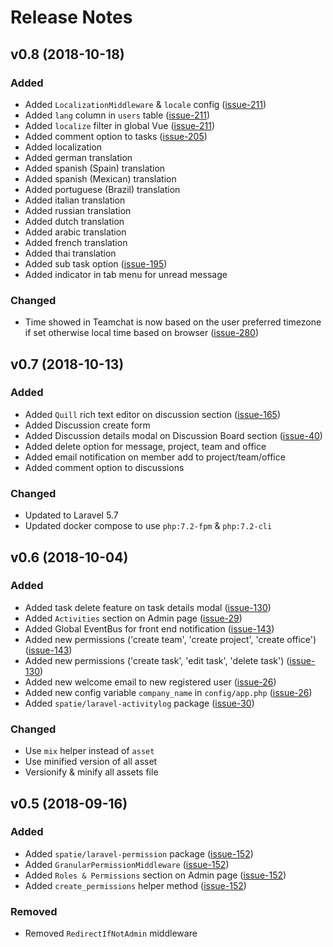 # Release Notes

## v0.8 (2018-10-18)

### Added

- Added `LocalizationMiddleware` & `locale` config ([issue-211](https://github.com/iluminar/goodwork/issues/211))
- Added `lang` column in `users` table ([issue-211](https://github.com/iluminar/goodwork/issues/211))
- Added `localize` filter in global Vue ([issue-211](https://github.com/iluminar/goodwork/issues/211))
- Added comment option to tasks ([issue-205](https://github.com/iluminar/goodwork/issues/205))
- Added localization
- Added german translation
- Added spanish (Spain) translation
- Added spanish (Mexican) translation
- Added portuguese (Brazil) translation
- Added italian translation
- Added russian translation
- Added dutch translation
- Added arabic translation
- Added french translation
- Added thai translation
- Added sub task option ([issue-195](https://github.com/iluminar/goodwork/issues/195))
- Added indicator in tab menu for unread message

### Changed

- Time showed in Teamchat is now based on the user preferred timezone if set otherwise local time based on browser ([issue-280](https://github.com/iluminar/goodwork/issues/280))


## v0.7 (2018-10-13)

### Added

- Added `Quill` rich text editor on discussion section ([issue-165](https://github.com/iluminar/goodwork/issues/165))
- Added Discussion create form
- Added Discussion details modal on Discussion Board section ([issue-40](https://github.com/iluminar/goodwork/issues/40))
- Added delete option for message, project, team and office
- Added email notification on member add to project/team/office
- Added comment option to discussions

### Changed

- Updated to Laravel 5.7
- Updated docker compose to use `php:7.2-fpm` & `php:7.2-cli`


## v0.6 (2018-10-04)

### Added

- Added task delete feature on task details modal ([issue-130](https://github.com/iluminar/goodwork/issues/130))
- Added `Activities` section on Admin page ([issue-29](https://github.com/iluminar/goodwork/issues/29))
- Added Global EventBus for front end notification ([issue-143](https://github.com/iluminar/goodwork/issues/143))
- Added new permissions ('create team', 'create project', 'create office') ([issue-143](https://github.com/iluminar/goodwork/issues/143))
- Added new permissions ('create task', 'edit task', 'delete task') ([issue-130](https://github.com/iluminar/goodwork/issues/130))
- Added new welcome email to new registered user ([issue-26](https://github.com/iluminar/goodwork/issues/26))
- Added new config variable `company_name` in `config/app.php` ([issue-26](https://github.com/iluminar/goodwork/issues/26))
- Added `spatie/laravel-activitylog` package ([issue-30](https://github.com/iluminar/goodwork/issues/30))

### Changed

- Use `mix` helper instead of `asset`
- Use minified version of all asset
- Versionify & minify all assets file


## v0.5 (2018-09-16)

### Added

- Added `spatie/laravel-permission` package ([issue-152](https://github.com/iluminar/goodwork/issues/152))
- Added `GranularPermissionMiddleware` ([issue-152](https://github.com/iluminar/goodwork/issues/152))
- Added `Roles & Permissions` section on Admin page ([issue-152](https://github.com/iluminar/goodwork/issues/152))
- Added `create_permissions` helper method ([issue-152](https://github.com/iluminar/goodwork/issues/152))

### Removed

- Removed `RedirectIfNotAdmin` middleware
